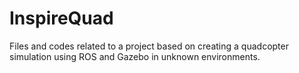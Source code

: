 # InspireQuad
Files and codes related to a project based on creating a quadcopter simulation using ROS and Gazebo in unknown environments.
